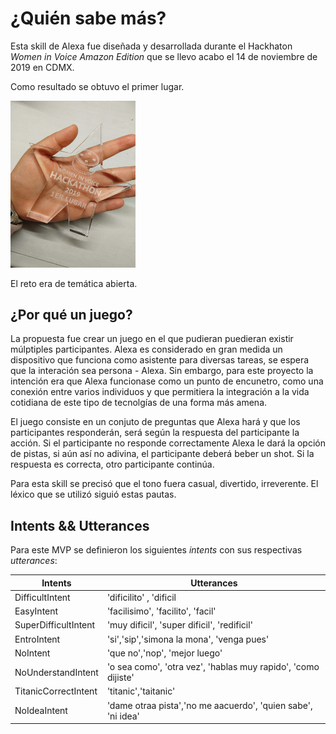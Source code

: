 # ¿Quién sabe más?

Esta skill de Alexa fue diseñada y desarrollada durante el Hackhaton *Women in Voice Amazon Edition* que se llevo acabo el 14 de noviembre de 2019 en CDMX.

Como resultado se obtuvo el primer lugar.

<p  align="left">
<img src="./assets/hackathon-women-in-voice.jpg"  width="200"/>
</p>
El reto era de temática abierta.

## ¿Por qué un juego?

La propuesta fue crear un juego en el que pudieran puedieran existir múlptiples participantes. Alexa es considerado en gran medida un dispositivo que funciona como asistente para diversas tareas, se espera que la interación sea persona - Alexa. Sin embargo, para este proyecto la intención era que Alexa funcionase como un punto de encunetro, como una conexión entre varios individuos y que permitiera la integración a la vida cotidiana de este tipo de tecnolgías de una forma más amena.

El juego consiste en un conjuto de preguntas que Alexa hará y que los participantes responderán, será según la respuesta del participante la acción. Si el participante no responde correctamente Alexa le dará la opción de pistas, si aún así no adivina, el participante deberá beber un shot. Si la respuesta es correcta, otro participante continúa.

Para esta skill se precisó que el tono fuera casual, divertido, irreverente. El léxico que se utilizó siguió estas pautas.  

## Intents && Utterances 

Para este MVP se definieron los siguientes *intents* con sus respectivas *utterances*:

| Intents                     |      Utterances |
|-----------------------------|-----------------|
| DifficultIntent             |'dificilito' , 'dificil
|EasyIntent                   |'facilisimo', 'facilito', 'facil'
|SuperDifficultIntent         |'muy dificil', 'super dificil', 'redificil'
|EntroIntent                  |'si','sip','simona la mona', 'venga pues'
|NoIntent                     | 'que no','nop', 'mejor luego'
|NoUnderstandIntent           |'o sea como', 'otra vez', 'hablas muy rapido', 'como dijiste'
|TitanicCorrectIntent         | 'titanic','taitanic'
|NoIdeaIntent                 | 'dame otraa pista','no me aacuerdo', 'quien sabe', 'ni idea'
   




